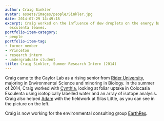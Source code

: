 ```yaml
---
author: Craig Sinkler
avatar: assets/images/people/Sinkler.jpg
date: 2014-07-29 14:49:18
excerpt: Craig worked on the influence of dew droplets on the energy balance of Colocasia
  esculenta leaves.
portfolio-item-category:
- people
portfolio-item-tag:
- former member
- Princeton
- research intern
- undergraduate student
title: Craig Sinkler, Summer Research Intern (2014)
---
```


 

Craig came to the Caylor Lab as a rising senior from <a href="http://www.rider.edu/" target="_blank">Rider University</a>, majoring in Environmental Science and minoring in Biology. In the summer of 2014, Craig worked with <a href="http://caylor.eri.ucsb.edu/portfolio-item/cynthia-gerlein-phd-student-2/" target="_blank">Cynthia</a>, looking at foliar uptake in Colocasia Esculenta using isotopically labelled water and an array of isotope analysis. Craig also helped <a href="http://caylor.eri.ucsb.edu/portfolio-item/adam-wolf-postdoctoral-research-associate/" target="_blank">Adam</a> with the fieldwork at Silas Little, as you can see in the picture on the left.

Craig is now working for the environmental consulting group <span class="s1"><a href="http://www.earthres.com/" target="_blank">EarthRes</a>.</span>
